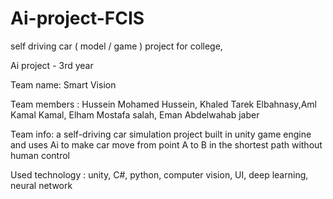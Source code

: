 # Ai-project-FCIS
self driving car ( model / game ) project for college, 

Ai project - 3rd year

Team name: Smart Vision

Team members : Hussein Mohamed Hussein, Khaled Tarek Elbahnasy,Aml Kamal Kamal, Elham Mostafa salah, Eman Abdelwahab jaber

Team info: a self-driving car simulation project built in unity game engine and uses Ai to make car move from point A to B in the shortest path without human control

Used technology : unity, C#, python, computer vision, UI, deep learning, neural network
